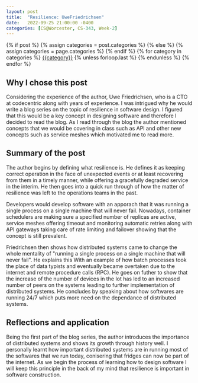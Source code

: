```yaml
---
layout: post
title:  "Resilience: UweFriedrichsen"
date:   2022-09-25 21:00:00 -0400
categories: [CS@Worcester, CS-343, Week-2]
---
```

<div class="post-categories">
  {% if post %}
    {% assign categories = post.categories %}
  {% else %}
    {% assign categories = page.categories %}
  {% endif %}
  {% for category in categories %}
  <a href="{{site.baseurl}}/categories/#{{category|slugize}}">{{category}}</a>
  {% unless forloop.last %}&nbsp;{% endunless %}
  {% endfor %}
</div>

## Why I chose this post 
Considering the experience of the author, Uwe Friedrichsen, who is a CTO at codecentric along with years of experience. I was intrigued why he would write a blog series on the topic of resilience in software design. I figured that this would be a key concept in designing software and therefore I decided to read the blog. As I read through the blog the author mentioned concepts that we would be covering in class such as API and other new concepts such as service meshes which motivated me to read more. 
## Summary of the post
The author begins by defining what resilience is. He defines it as keeping correct operation in the face of unexpected events or at least recovering from them in a timely manner, while offering a gracefully degraded service in the interim. He then goes into a quick run through of how the matter of resilience was left to the operations teams in the past.

Developers would develop software with an apporach that it was running a single process on a single machine that will never fail. Nowadays, container schedulers are making sure a specified number of replicas are active, service meshes offering timeout and monitoring automatic retries along with API gateways taking care of rate limiting and failover showing that the concept is still prevalent.

Friedrichsen then shows how distributed systems came to change the whole mentality of "running a single process on a single machine that will never fail". He explains this With an example of how batch processes took the place of data typists and eventually became overtaken due to the internet and remote procedure calls (RPC). He goes on futher to show that the increase of the number of devices in the Iot has led to an increased number of peers on the systems leading to further implementation of distributed systems. He concludes by speaking about how softwares are running 24/7 which puts more need on the dependance of distributed systems.


## Reflections and application 
Being the first part of the blog series, the author introduces the importance of distributed systems and shows its growth through history well. I personally learnt how important distributed systems are in running most of the softwares that we run today, conisering that fridges can now be part of the internet. As we begin the process of learning how to design software I will keep this principle in the back of my mind that resilience is important in software construction.


